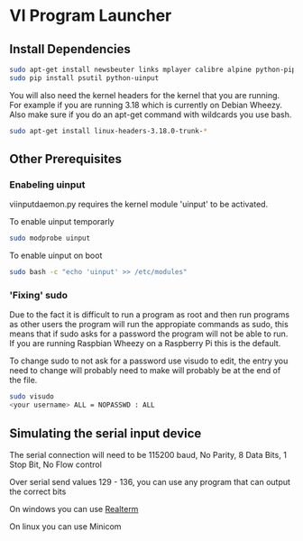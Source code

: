 # VI Program Launcher

## Install Dependencies  

```bash
sudo apt-get install newsbeuter links mplayer calibre alpine python-pip python-dev libudev-dev
sudo pip install psutil python-uinput
```

You will also need the kernel headers for the kernel that you are running. For example if you are running 3.18 which is currently on Debian Wheezy. Also make sure if you do an apt-get command with wildcards you use bash.

```bash
sudo apt-get install linux-headers-3.18.0-trunk-*
```

## Other Prerequisites  

### Enabeling uinput

viinputdaemon.py requires the kernel module 'uinput' to be activated.

To enable uinput temporarly

```bash
sudo modprobe uinput
```

To enable uinput on boot

```bash
sudo bash -c "echo 'uinput' >> /etc/modules"
```

### 'Fixing' sudo

Due to the fact it is difficult to run a program as root and then run programs as other users the program will run the appropiate commands as sudo, this means that if sudo asks for a password the program will not be able to run. If you are running Raspbian Wheezy on a Raspberry Pi this is the default.

To change sudo to not ask for a password use visudo to edit, the entry you need to change will probably need to make will probably be at the end of the file.

```bash
sudo visudo
<your username> ALL = NOPASSWD : ALL
```

## Simulating the serial input device

The serial connection will need to be 115200 baud, No Parity, 8 Data Bits, 1 Stop Bit, No Flow control

Over serial send values 129 - 136, you can use any program that can output the correct bits

On windows you can use [Realterm](http://realterm.sourceforge.net/index.html#downloads_Download)

On linux you can use Minicom

